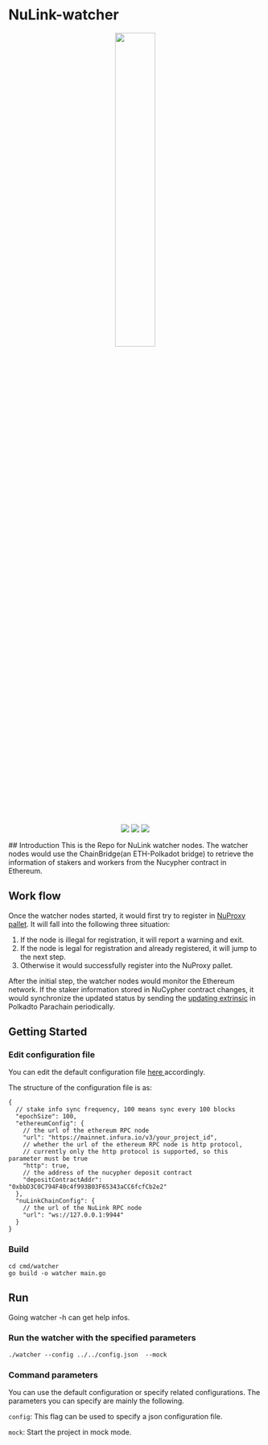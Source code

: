 # NuLink-watcher

<p align="center">
  <a href="https://www.nulink.org/"><img src="https://github.com/NuLink-network/nulink-resource/blob/94c5538a5fdc25e7d4391f4f2e4af60b3c480fc1/logo/nulink-bg-1.png" width=40%  /></a>
</p>

<p align="center">
  <a href="https://github.com/NuLink-network"><img src="https://img.shields.io/badge/Playground-NuLink_Network-brightgreen?logo=Parity%20Substrate" /></a>
  <a href="http://nulink.org/"><img src="https://img.shields.io/badge/made%20by-NuLink%20Foundation-blue.svg?style=flat-square" /></a>
  <a href="https://github.com/NuLink-network/nulink-watcher"><img src="https://img.shields.io/badge/project-Nulink_Watcher-yellow.svg?style=flat-square" /></a>
</p>
## Introduction
This is the Repo for NuLink watcher nodes. The watcher nodes would use the ChainBridge(an ETH-Polkadot bridge) to retrieve the information of stakers and workers from the Nucypher contract in Ethereum.  

## Work flow
Once the watcher nodes started, it would first try to register in [NuProxy pallet](https://github.com/NuLink-network/nulink-chain/blob/main/pallets/nuproxy/src/lib.rs). It will fall into the following three situation:
1. If the node is illegal for registration, it will report a warning and exit.
2. If the node is legal for registration and already registered,  it will jump to the next step. 
3. Otherwise it would successfully register into the NuProxy pallet.

After the initial step, the watcher nodes would monitor the Ethereum network. If the staker information stored in NuCypher contract changes,  it would synchronize the updated status by sending the [updating extrinsic](https://github.com/NuLink-network/nulink-chain/blob/main/pallets/nuproxy/src/lib.rs#L169) in Polkadto Parachain periodically. 

## Getting Started
### Edit configuration file 
You can edit the default configuration file [here ](https://github.com/NuLink-network/nulink-watcher/blob/main/config.json) accordingly.

The structure of the configuration file is as:
```json5
{
  // stake info sync frequency, 100 means sync every 100 blocks
  "epochSize": 100,
  "ethereumConfig": {
    // the url of the ethereum RPC node
    "url": "https://mainnet.infura.io/v3/your_project_id",
    // whether the url of the ethereum RPC node is http protocol, 
    // currently only the http protocol is supported, so this parameter must be true
    "http": true,
    // the address of the nucypher deposit contract
    "depositContractAddr": "0xbbD3C0C794F40c4f993B03F65343aCC6fcfCb2e2"
  },
  "nuLinkChainConfig": {
    // the url of the NuLink RPC node
    "url": "ws://127.0.0.1:9944"
  }
}
```

### Build
```shell
cd cmd/watcher
go build -o watcher main.go
```

## Run
Going watcher -h can get help infos.

### Run the watcher with the specified parameters
```shell
./watcher --config ../../config.json  --mock
```

### Command parameters
You can use the default configuration or specify related configurations. The parameters you can specify are mainly the following.

`config`: This flag can be used to specify a json configuration file.

`mock`: Start the project in mock mode.
